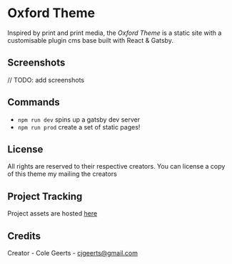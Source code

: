 # Oxford Theme

Inspired by print and print media, the _Oxford Theme_ is a static site with a customisable plugin cms base built with React & Gatsby.

## Screenshots

// TODO: add screenshots

## Commands

- `npm run dev` spins up a gatsby dev server
- `npm run prod` create a set of static pages!

## License

All rights are reserved to their respective creators. You can license a copy of this theme my mailing the creators

## Project Tracking

Project assets are hosted [here](https://drive.google.com/drive/folders/12V9GKE85i06aBOf5SLbEkPRbQmqnlRHn?usp=sharing)

## Credits

Creator - Cole Geerts - [cjgeerts@gmail.com](mailto:cjgeerts@gmail.com)
